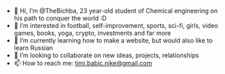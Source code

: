 - 👋 Hi, I’m @TheBichba, 23 year-old student of Chemical engineering on his path to conquer the world :D
- 👀 I’m interested in football, self-improvement, sports, sci-fi, girls, video games, books, yoga, crypto, investments and far more
- 🌱 I’m currently learning how to make a website, but would also like to learn Russian
- 💞️ I’m looking to collaborate on new ideas, projects, relationships
- 📫 How to reach me: timi.babic.nike@gmail.com

<!---
TheBichba/TheBichba is a ✨ special ✨ repository because its `README.md` (this file) appears on your GitHub profile.
You can click the Preview link to take a look at your changes.
--->
